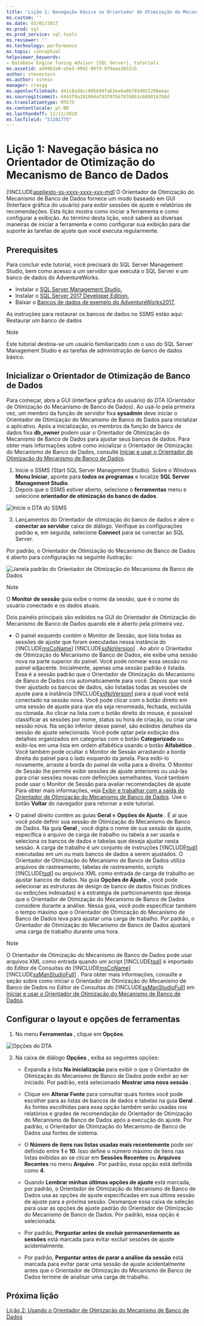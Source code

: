 ```yaml
---
title: 'Lição 1: Navegação básica no Orientador de Otimização do Mecanismo de Banco de Dados | Microsoft Docs'
ms.custom: ''
ms.date: 03/01/2017
ms.prod: sql
ms.prod_service: sql-tools
ms.reviewer: ''
ms.technology: performance
ms.topic: conceptual
helpviewer_keywords:
- Database Engine Tuning Advisor [SQL Server], tutorials
ms.assetid: ad49b2e0-a5e3-49d2-80fd-9f4eaa3652cb
author: stevestein
ms.author: sstein
manager: craigg
ms.openlocfilehash: d41c8a3dcc995849fa62ea9a06703d915298eeac
ms.sourcegitcommit: 6443f9a281904af93f0f5b78760b1c68901b7b8d
ms.translationtype: MTE75
ms.contentlocale: pt-BR
ms.lasthandoff: 12/11/2018
ms.locfileid: "53201775"
---
```

# <a name="lesson-1-basic-navigation-in-database-engine-tuning-advisor"></a>Lição 1: Navegação básica no Orientador de Otimização do Mecanismo de Banco de Dados
[!INCLUDE[appliesto-ss-xxxx-xxxx-xxx-md](../../includes/appliesto-ss-xxxx-xxxx-xxx-md.md)]
O Orientador de Otimização do Mecanismo de Banco de Dados fornece um modo baseado em GUI (Interface gráfica do usuário) para exibir sessões de ajuste e relatórios de recomendações. Esta lição mostra como iniciar a ferramenta e como configurar a exibição. Ao término desta lição, você saberá as diversas maneiras de iniciar a ferramenta e como configurar sua exibição para dar suporte às tarefas de ajuste que você executa regularmente.  

## <a name="prerequisites"></a>Prerequisites 

Para concluir este tutorial, você precisará do SQL Server Management Studio, bem como acesso a um servidor que executa o SQL Server e um banco de dados do AdventureWorks.

- Instalar o [SQL Server Management Studio.](https://docs.microsoft.com/sql/ssms/download-sql-server-management-studio-ssms)
- Instalar o [SQL Server 2017 Developer Edition.](https://www.microsoft.com/sql-server/sql-server-downloads)
- Baixar o [Bancos de dados de exemplo do AdventureWorks2017.](https://docs.microsoft.com/sql/samples/adventureworks-install-configure?view=sql-server-2017)


As instruções para restaurar os bancos de dados no SSMS estão aqui: Restaurar um banco de dados

  >[!NOTE]
  > Este tutorial destina-se um usuário familiarizado com o uso do SQL Server Management Studio e as tarefas de administração de banco de dados básico. 
  

## <a name="launch-database-tuning-advisor"></a>Inicializar o Orientador de Otimização de Banco de Dados 
Para começar, abra a GUI (interface gráfica do usuário) do DTA (Orientador de Otimização do Mecanismo de Banco de Dados). Ao usá-lo pela primeira vez, um membro da função de servidor fixa **sysadmin** deve iniciar o Orientador de Otimização do Mecanismo de Banco de Dados para inicializar o aplicativo. Após a inicialização, os membros da função de banco de dados fixa **db_owner** podem usar o Orientador de Otimização do Mecanismo de Banco de Dados para ajustar seus bancos de dados. Para obter mais informações sobre como inicializar o Orientador de Otimização do Mecanismo de Banco de Dados, consulte [Iniciar e usar o Orientador de Otimização do Mecanismo de Banco de Dados](../../relational-databases/performance/start-and-use-the-database-engine-tuning-advisor.md).  
  
1. Inicie o SSMS (Start SQL Server Management Studio). Sobre o Windows **Menu Iniciar**, aponte para **todos os programas** e localize **SQL Server Management Studio**. 
2. Depois que o SSMS estiver aberto, selecione o **ferramentas** menu e selecione **orientador de otimização do banco de dados**. 

  ![Inicie o DTA do SSMS](media/dta-tutorials/launch-dta.png)

3. Lançamentos do Orientador de otimização do banco de dados e abre o **conectar ao servidor** caixa de diálogo. Verifique as configurações padrão e, em seguida, selecione **Connect** para se conectar ao SQL Server.  
  
Por padrão, o Orientador de Otimização do Mecanismo de Banco de Dados é aberto para configuração na seguinte ilustração:  
  
![Janela padrão do Orientador de Otimização do Mecanismo de Banco de Dados](media/dta-tutorials/dta-default-gui.png)
  
> [!NOTE]  
> O **Monitor de sessão** guia exibe o nome da sessão, que é o nome do usuário conectado e os dados atuais. 
  
Dois painéis principais são exibidos na GUI do Orientador de Otimização do Mecanismo de Banco de Dados quando ele é aberto pela primeira vez.  
  
-   O painel esquerdo contém o Monitor de Sessão, que lista todas as sessões de ajuste que foram executadas nessa instância do [!INCLUDE[msCoName](../../includes/msconame-md.md)] [!INCLUDE[ssNoVersion](../../includes/ssnoversion-md.md)] . Ao abrir o Orientador de Otimização do Mecanismo de Banco de Dados, ele exibe uma sessão nova na parte superior do painel. Você pode nomear essa sessão no painel adjacente. Inicialmente, apenas uma sessão padrão é listada. Essa é a sessão padrão que o Orientador de Otimização do Mecanismo de Banco de Dados cria automaticamente para você. Depois que você tiver ajustado os bancos de dados, são listadas todas as sessões de ajuste para a instância [!INCLUDE[ssNoVersion](../../includes/ssnoversion-md.md)] para a qual você está conectado na sessão nova. Você pode clicar com o botão direito em uma sessão de ajuste para que ela seja renomeada, fechada, excluída ou clonada. Ao clicar na lista com o botão direito do mouse, é possível classificar as sessões por nome, status ou hora de criação, ou criar uma sessão nova. Na seção inferior desse painel, são exibidos detalhes da sessão de ajuste selecionada. Você pode optar pela exibição dos detalhes organizados em categorias com o botão **Categorizado** ou exibi-los em uma lista em ordem alfabética usando o botão **Alfabético** . Você também pode ocultar o Monitor de Sessão arrastando a borda direita do painel para o lado esquerdo da janela. Para exibi-lo novamente, arraste a borda do painel de volta para a direita. O Monitor de Sessão lhe permite exibir sessões de ajuste anteriores ou usá-las para criar sessões novas com definições semelhantes. Você também pode usar o Monitor de Sessão para avaliar recomendações de ajuste Para obter mais informações, veja [Exibir e trabalhar com a saída do Orientador de Otimização do Mecanismo de Banco de Dados](../../relational-databases/performance/view-and-work-with-the-output-from-the-database-engine-tuning-advisor.md). Use o botão **Voltar** do navegador para retornar a este tutorial.  
  
-   O painel direito contém as guias **Geral** e **Opções de Ajuste** . É aí que você pode definir sua sessão de Otimização do Mecanismo de Banco de Dados. Na guia **Geral** , você digita o nome de sua sessão de ajuste, especifica o arquivo de carga de trabalho ou tabela a ser usada e seleciona os bancos de dados e tabelas que deseja ajustar nesta sessão. A carga de trabalho é um conjunto de instruções [!INCLUDE[tsql](../../includes/tsql-md.md)] executadas em um ou mais bancos de dados a serem ajustados. O Orientador de Otimização do Mecanismo de Banco de Dados utiliza arquivos de rastreamento, tabelas de rastreamento, scripts [!INCLUDE[tsql](../../includes/tsql-md.md)] ou arquivos XML como entrada de carga de trabalho ao ajustar bancos de dados. Na guia **Opções de Ajuste** , você pode selecionar as estruturas de design de banco de dados físicas (índices ou exibições indexadas) e a estratégia de particionamento que deseja que o Orientador de Otimização do Mecanismo de Banco de Dados considere durante a análise. Nessa guia, você pode especificar também o tempo máximo que o Orientador de Otimização do Mecanismo de Banco de Dados leva para ajustar uma carga de trabalho. Por padrão, o Orientador de Otimização do Mecanismo de Banco de Dados ajustará uma carga de trabalho durante uma hora.  
  
> [!NOTE]
> O Orientador de Otimização do Mecanismo de Banco de Dados pode usar arquivos XML como entrada quando um script [!INCLUDE[tsql](../../includes/tsql-md.md)] é importado do Editor de Consultas do [!INCLUDE[msCoName](../../includes/msconame-md.md)][!INCLUDE[ssManStudioFull](../../includes/ssmanstudiofull-md.md)] . Para obter mais informações, consulte a seção sobre como iniciar o Orientador de Otimização do Mecanismo de Banco de Dados no Editor de Consultas do [!INCLUDE[ssManStudioFull](../../includes/ssmanstudiofull-md.md)] em [Iniciar e usar o Orientador de Otimização do Mecanismo de Banco de Dados](../../relational-databases/performance/start-and-use-the-database-engine-tuning-advisor.md).  
  
## <a name="configure-tool-options-and-layout"></a>Configurar o layout e opções de ferramentas 

1.  No menu **Ferramentas** , clique em **Opções**.  

   ![Opções do DTA](media/dta-tutorials/dta-settings.png) 
  
2.  Na caixa de diálogo **Opções** , exiba as seguintes opções:  
  
    -   Expanda a lista **Na inicialização** para exibir o que o Orientador de Otimização do Mecanismo de Banco de Dados pode exibir ao ser iniciado. Por padrão, está selecionado **Mostrar uma nova sessão** .  
  
    -   Clique em **Alterar Fonte** para consultar quais fontes você pode escolher para as listas de bancos de dados e tabelas na guia **Geral** . As fontes escolhidas para essa opção também serão usadas nos relatórios e grades de recomendação do Orientador de Otimização do Mecanismo de Banco de Dados após a execução do ajuste. Por padrão, o Orientador de Otimização do Mecanismo de Banco de Dados usa fontes de sistema.  
  
    -   O **Número de itens nas listas usadas mais recentemente** pode ser definido entre **1** e **10**. Isso define o número máximo de itens nas listas exibidas ao se clicar em **Sessões Recentes** ou **Arquivos Recentes** no menu **Arquivo** . Por padrão, essa opção está definida como **4**.  
  
    -   Quando **Lembrar minhas últimas opções de ajuste** está marcada, por padrão, o Orientador de Otimização do Mecanismo de Banco de Dados usa as opções de ajuste especificadas em sua última sessão de ajuste para a próxima sessão. Desmarque essa caixa de seleção para usar as opções de ajuste padrão do Orientador de Otimização do Mecanismo de Banco de Dados. Por padrão, essa opção é selecionada.  
  
    -   Por padrão, **Perguntar antes de excluir permanentemente as sessões** está marcada para evitar excluir sessões de ajuste acidentalmente.  
  
    -   Por padrão, **Perguntar antes de parar a análise da sessão** está marcada para evitar parar uma sessão de ajuste acidentalmente antes que o Orientador de Otimização do Mecanismo de Banco de Dados termine de analisar uma carga de trabalho.  
  
## <a name="next-lesson"></a>Próxima lição  
[Lição 2: Usando o Orientador de Otimização do Mecanismo de Banco de Dados](../../tools/dta/lesson-2-using-database-engine-tuning-advisor.md)  
  
  
  
